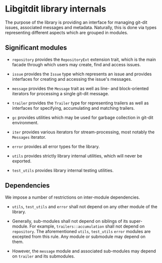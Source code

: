 # Libgitdit library internals

The purpose of the library is providing an interface for managing git-dit
issues, associated messages and metadata.
Naturally, this is done via types representing different aspects which are
grouped in modules.


## Significant modules

 * `repository` provides the `RepositoryExt` extension trait, which is the main
   facade through which users may create, find and access issues.

 * `issue` provides the `Issue` type which represents an issue and provides
   interfaces for creating and accessing the issue's messages.

 * `message` provides the `Message` trait as well as line- and block-oriented
   iterators for processing a single git-dit message.

 * `trailer` provides the `Trailer` type for representing trailers as well as
   interfaces for specifying, accumulating and matching trailers.

 * `gc` provides utilities which may be used for garbage collection in git-dit
   environment.

 * `iter` provides various iterators for stream-processing, most notably the
   `Messages` iterator.

 * `error` provides all error types for the library.

 * `utils` provides strictly library internal utilities, which will never be
   exported.

 * `test_utils` provides library internal testing utilities.


## Dependencies

We impose a number of restrictions on inter-module dependencies.

 * `utils`, `test_utils` and `error` shall not depend on any other module of the
   library.

 * Generally, sub-modules shall not depend on siblings of its super-module.
   For example, `trailers::accumulation` shall not depend on `repository`.
   The aforementioned `utils`, `test_utils` `error` modules are excepted from
   this rule. Any module or submodule may depend on them.

 * However, the `message` module and associated sub-modules may depend on
   `trailer` and its submodules.

